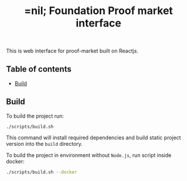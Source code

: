 <h1 align="center">=nil; Foundation Proof market interface</h1>

<br />

This is web interface for proof-market built on Reactjs.

## Table of contents
  - [Build](#build)

## Build
To build the project run:
```bash
./scripts/build.sh
```
This command will install required dependencies and build static project version into the `build` directory.

To build the project in environment without `Node.js`, run script inside docker:
```bash
./scripts/build.sh --docker
```
